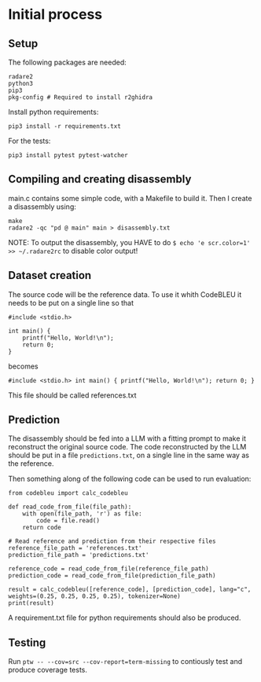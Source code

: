 # Initial process

## Setup

The following packages are needed:
```
radare2
python3
pip3
pkg-config # Required to install r2ghidra
```

Install python requirements:
```
pip3 install -r requirements.txt
```

For the tests:
```
pip3 install pytest pytest-watcher
```

## Compiling and creating disassembly

main.c contains some simple code, with a Makefile to build it. Then I create a disassembly using:

```
make
radare2 -qc "pd @ main" main > disassembly.txt
```

NOTE: To output the disassembly, you HAVE to do `$ echo 'e scr.color=1' >> ~/.radare2rc` to disable color output!

## Dataset creation

The source code will be the reference data. To use it whith CodeBLEU it needs to be put on a single line so that
```
#include <stdio.h>

int main() {
    printf("Hello, World!\n");
    return 0;
}
```
becomes
```
#include <stdio.h> int main() { printf("Hello, World!\n"); return 0; }
```
This file should be called references.txt

## Prediction

The disassembly should be fed into a LLM with a fitting prompt to make it reconstruct the original source code. The code reconstructed by the LLM should be put in a file `predictions.txt`, on a single line in the same way as the reference.


Then something along of the following code can be used to run evaluation:
```
from codebleu import calc_codebleu

def read_code_from_file(file_path):
    with open(file_path, 'r') as file:
        code = file.read()
    return code

# Read reference and prediction from their respective files
reference_file_path = 'references.txt'
prediction_file_path = 'predictions.txt'

reference_code = read_code_from_file(reference_file_path)
prediction_code = read_code_from_file(prediction_file_path)

result = calc_codebleu([reference_code], [prediction_code], lang="c", weights=(0.25, 0.25, 0.25, 0.25), tokenizer=None)
print(result)
```

A requirement.txt file for python requirements should also be produced.

## Testing

Run `ptw -- --cov=src --cov-report=term-missing` to contiously test and produce coverage tests.
